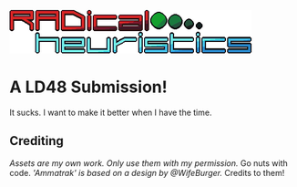 
![lol](/assets/ui/title.png)

# A LD48 Submission!

It sucks. I want to make it better when I have the time.

## Crediting

*Assets are my own work. Only use them with my permission.* Go nuts with code.
*'Ammatrak' is based on a design by @WifeBurger.* Credits to them!